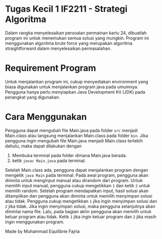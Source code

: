 # Tugas Kecil 1 IF2211 - Strategi Algoritma 
Dalam rangka menyelesaikan persoalan permainan kartu 24, dibuatlah program ini untuk menemukan semua solusi yang mungkin. Program ini menggunakan algoritma brute force yang merupakan algoritma straightforward dalam menyelesaikan permasalahan.

# Requirement Program
Untuk menjalankan program ini, cukup menyediakan environment yang biasa digunakan untuk menjalankan program java pada umumnya. Pengguna hanya perlu menyiapkan Java Development Kit (JDK) pada perangkat yang digunakan.

# Cara Menggunakan
  Pengguna dapat mengubah file Main.java pada folder ``src`` menjadi Main.class atau langsung menjalankan Main.class pada folder ``bin``. Jika pengguna ingin mengubah file Main.java menjadi Main.class terlebih dahulu, maka dapat dilakukan dengan
1. Membuka terminal pada folder dimana Main.java berada. 
2. ketik ``javac Main.java`` pada terminal.

Setelah Main.class ada, pengguna dapat menjalankan program dengan mengetik ``java Main`` pada terminal. Pada awal program, pengguna akan diminta untuk menginput manual atau dirandom dari program. Untuk memilih input manual, pengguna cukup mengetikkan ``1`` dan ketik ``2`` untuk memilih random. Setelah program mendapatkan input, hasil solusi akan ditampilkan dan pengguna akan diminta untuk memilih menyimpan solusi atau tidak. Pengguna cukup mengetikkan ``1`` jika ingin menyimpan solusi dan ``2`` jika tidak. Jika ingin menyimpan solusi, maka pengguna selanjutnya akan dimintai nama file. Lalu, pada bagian akhir pengguna akan memilih untuk keluar program atau tidak. Ketik ``1`` jika ingin keluar program dan ``2`` jika masih ingin menggunakan program.

Made by Muhammad Equilibrie Fajria
